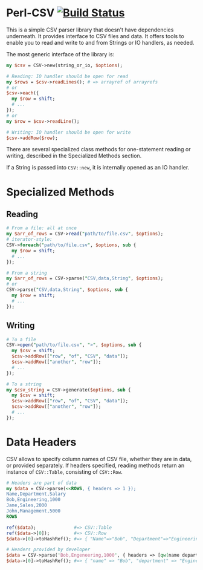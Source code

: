 # Perl-CSV [![Build Status](https://travis-ci.org/juank-pa/Perl-CSV.svg?branch=master)](https://travis-ci.org/juank-pa/Perl-CSV)
This is a simple CSV parser library that doesn't have dependencies underneath. It provides
interface to CSV files and data. It offers tools to enable you to read and write to and from
Strings or IO handlers, as needed.

The most generic interface of the library is:

```perl
my $csv = CSV->new(string_or_io, $options);

# Reading: IO handler should be open for read
my $rows = $csv->readLines(); # => arrayref of arrayrefs
# or
$csv->each({
  my $row = shift;
  # ...
});
# or
my $row = $csv->readLine();

# Writing: IO handler should be open for write
$csv->addRow($row);
```

There are several specialized class methods for one-statement reading or writing, described in the
Specialized Methods section.

If a String is passed into `CSV::new`, it is internally opened as an IO handler.

# Specialized Methods
## Reading
```perl
# From a file: all at once
my $arr_of_rows = CSV->read("path/to/file.csv", $options);
# iterator-style:
CSV->foreach("path/to/file.csv", $options, sub {
  my $row = shift;
  # ...
});

# From a string
my $arr_of_rows = CSV->parse("CSV,data,String", $options);
# or
CSV->parse("CSV,data,String", $options, sub {
  my $row = shift;
  # ...
});
```
## Writing
```perl
# To a file
CSV->open("path/to/file.csv", ">", $options, sub {
  my $csv = shift;
  $csv->addRow(["row", "of", "CSV", "data"]);
  $csv->addRow(["another", "row"]);
  # ...
});

# To a string
my $csv_string = CSV->generate($options, sub {
  my $csv = shift;
  $csv->addRow(["row", "of", "CSV", "data"]);
  $csv->addRow(["another", "row"]);
  # ...
});
```
# Data Headers
CSV allows to specify column names of CSV file, whether they are in data, or provided separately.
If headers specified, reading methods return an instance of `CSV::Table`, consisting of `CSV::Row`.
```perl
# Headers are part of data
my $data = CSV->parse(<<ROWS, { headers => 1 });
Name,Department,Salary
Bob,Engineering,1000
Jane,Sales,2000
John,Management,5000
ROWS

ref($data);              #=> CSV::Table
ref($data->[0]);         #=> CSV::Row
$data->[0]->toHashRef(); #=> { "Name"=>"Bob", "Department"=>"Engineering", "Salary"=>"1000" }

# Headers provided by developer
$data = CSV->parse('Bob,Engeneering,1000', { headers => [qw(name department salary)] });
$data->[0]->toHashRef(); #=> { "name" => "Bob", "department" => "Engineering", "salary" => "1000" }
```
